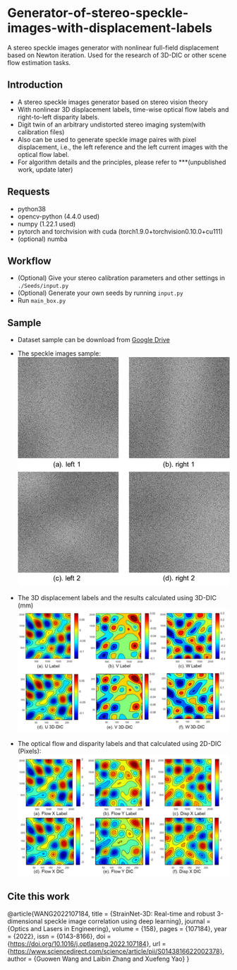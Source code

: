 # Generator-of-stereo-speckle-images-with-displacement-labels
A stereo speckle images generator with nonlinear full-field displacement based on Newton iteration. Used for the research of 3D-DIC or other scene flow estimation tasks.

## Introduction
- A stereo speckle images generator based on stereo vision theory
- With nonlinear 3D displacement labels, time-wise optical flow labels and right-to-left disparity labels.
- Digit twin of an arbitrary undistorted stereo imaging system(with calibration files)
- Also can be used to generate speckle image paires with pixel displacement, i.e., the left reference and the left current images with the optical flow label.
- For algorithm details and the principles, please refer to ***(unpublished work, update later)

## Requests
- python38
- opencv-python (4.4.0 used)
- numpy (1.22.1 used)
- pytorch and torchvision with cuda (torch1.9.0+torchvision0.10.0+cu111)
- (optional) numba

## Workflow
* (Optional) Give your stereo calibration parameters and other settings in ```./Seeds/input.py```
* (Optional) Generate your own seeds by running ```input.py```
* Run ```main_box.py```

## Sample
- Dataset sample can be download from [Google Drive](https://drive.google.com/drive/folders/1vhRsQilTJcGXLwSiknJA7hgsFPOIXPo_?usp=sharing)

- The speckle images sample:
![The speckle images](/imgs/speckle_images.png)

- The 3D displacement labels and the results calculated using 3D-DIC (mm)
![The 3D displacement labels and the results calculated using 3D-DIC](/imgs/UVW.png)

- The optical flow and disparity labels and that calculated using 2D-DIC (Pixels):
![The optical flow and disparity labels and that calculated using 2D-DIC](/imgs/flow_disparity.png)


## Cite this work
@article{WANG2022107184,
title = {StrainNet-3D: Real-time and robust 3-dimensional speckle image correlation using deep learning},
journal = {Optics and Lasers in Engineering},
volume = {158},
pages = {107184},
year = {2022},
issn = {0143-8166},
doi = {https://doi.org/10.1016/j.optlaseng.2022.107184},
url = {https://www.sciencedirect.com/science/article/pii/S0143816622002378},
author = {Guowen Wang and Laibin Zhang and Xuefeng Yao}
}
